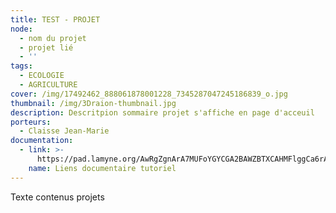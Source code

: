 ```yaml
---
title: TEST - PROJET
node:
  - nom du projet
  - projet lié
  - ''
tags:
  - ECOLOGIE
  - AGRICULTURE
cover: /img/17492462_888061878001228_7345287047245186839_o.jpg
thumbnail: /img/3Draion-thumbnail.jpg
description: Descritpion sommaire projet s'affiche en page d'acceuil
porteurs:
  - Claisse Jean-Marie
documentation:
  - link: >-
      https://pad.lamyne.org/AwRgZgnArA7MUFoYGYCGA2BAWZBTXCAHMFlggCa6rADGEuyW6INQA===#
    name: Liens documentaire tutoriel
---
```

Texte contenus projets
